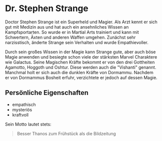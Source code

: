 # Dr. Stephen Strange
Doctor Stephen Strange ist ein Superheld und Magier. 
Als Arzt kennt er sich gut mit Medizin aus und hat auch ein ansehnliches Wissen an Kampfsportarten. So wurde er in Martial Arts trainiert und kann mit Schwertern, Äxten und anderen Waffen umgehen. Zunächst sehr narzisstisch, änderte Strange sein Verhalten und wurde Empathievoller.

Durch sein großes Wissen in der Magie kann Strange gute, aber auch böse Magie anwenden und besiegte schon viele der stärksten Marvel Charaktere wie Galactus. Seine Magischen Kräfte bekommt er von den drei Gottheiten Agamotto, Hoggoth und Oshtur. Diese werden auch die "Vishanti" genannt. Manchmal holt er sich auch die dunklen Kräfte von Dormammu. Nachdem er von Dormammus Bosheit erfuhr, verzichtete er jedoch auf dessen Magie.

## Persönliche Eigenschaften
* empathisch
* mysteriös
* kraftvoll

Sein Motto lautet stets:

> Besser Thanos zum Frühstück
> als die Bildzeitung
